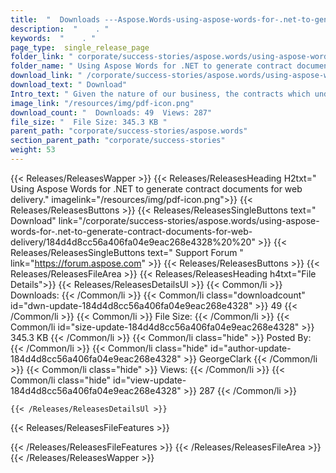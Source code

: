 ```yaml
---
title:  "  Downloads ---Aspose.Words-using-aspose-words-for-.net-to-generate-contract-documents-for-web-delivery . " 
description:  "    . " 
keywords:  "    . " 
page_type:  single_release_page
folder_link: " corporate/success-stories/aspose.words/using-aspose-words-for-.net-to-generate-contract-documents-for-web-delivery/"
folder_name: " Using Aspose Words for .NET to generate contract documents for web delivery."
download_link: " /corporate/success-stories/aspose.words/using-aspose-words-for-.net-to-generate-contract-documents-for-web-delivery/184d4d8cc56a406fa04e9eac268e4328"
download_text: " Download"
Intro_text: " Given the nature of our business, the contracts which underpin each consumer tra..."
image_link: "/resources/img/pdf-icon.png"
download_count: "  Downloads: 49  Views: 287"
file_size: "  File Size: 345.3 KB "
parent_path: "corporate/success-stories/aspose.words"
section_parent_path: "corporate/success-stories"
weight: 53 
---
```


{{< Releases/ReleasesWapper >}}
  {{< Releases/ReleasesHeading H2txt=" Using Aspose Words for .NET to generate contract documents for web delivery." imagelink="/resources/img/pdf-icon.png">}}
  {{< Releases/ReleasesButtons >}}
    {{< Releases/ReleasesSingleButtons text=" Download" link="/corporate/success-stories/aspose.words/using-aspose-words-for-.net-to-generate-contract-documents-for-web-delivery/184d4d8cc56a406fa04e9eac268e4328%20%20" >}}
    {{< Releases/ReleasesSingleButtons text=" Support Forum " link="https://forum.aspose.com" >}}
  {{< Releases/ReleasesButtons >}}
  {{< Releases/ReleasesFileArea >}}
    {{< Releases/ReleasesHeading h4txt="File Details">}}
    {{< Releases/ReleasesDetailsUl >}}
            {{< Common/li  >}} Downloads: {{< /Common/li >}} 
      {{< Common/li class="downloadcount" id="dwn-update-184d4d8cc56a406fa04e9eac268e4328" >}} 49 {{< /Common/li >}} 
      {{< Common/li  >}} File Size: {{< /Common/li >}} 
      {{< Common/li id="size-update-184d4d8cc56a406fa04e9eac268e4328" >}} 345.3 KB {{< /Common/li >}} 
      {{< Common/li  class="hide" >}} Posted By: {{< /Common/li >}} 
      {{< Common/li class="hide" id="author-update-184d4d8cc56a406fa04e9eac268e4328" >}} GeorgeClark {{< /Common/li >}} 
      {{< Common/li class="hide"  >}} Views: {{< /Common/li >}} 
      {{< Common/li class="hide" id="view-update-184d4d8cc56a406fa04e9eac268e4328" >}} 287 {{< /Common/li >}} 

    {{< /Releases/ReleasesDetailsUl >}}

  {{< Releases/ReleasesFileFeatures >}}
      
  {{< /Releases/ReleasesFileFeatures >}}
 {{< /Releases/ReleasesFileArea >}}
{{< /Releases/ReleasesWapper >}}


